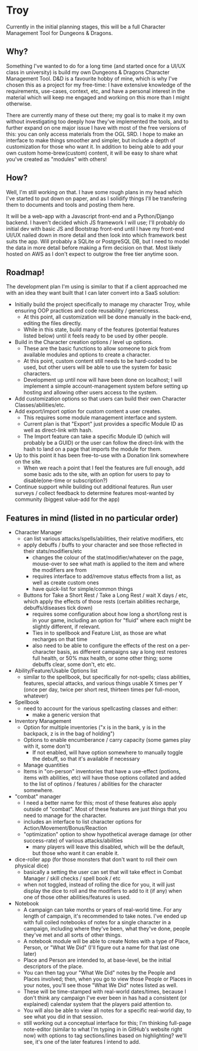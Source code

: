 # Troy

Currently in the initial planning stages, this will be a full Character Management Tool for Dungeons & Dragons. 

## Why?

Something I've wanted to do for a long time (and started once for a UI/UX class in university) is build my own Dungeons & Dragons Character Management Tool. D&D is a favourite hobby of mine, which is why I've chosen this as a project for my free-time: I have extensive knowledge of the requirements, use-cases, context, etc, and have a personal interest in the material which will keep me engaged and working on this more than I might otherwise. 

There are currently many of these out there; my goal is to make it my own without investigating too deeply how they've implemented the tools, and to further expand on one major issue I have with most of the free versions of this: you can only access materials from the OGL SRD. I hope to make an interface to make things smoother and simpler, but include a depth of customization for those who want it. In addition to being able to add your own custom home-brew(custom) content, it will be easy to share what you've created as "modules" with others! 

## How?

Well, I'm still working on that. I have some rough plans in my head which I've started to put down on paper, and as I solidify things I'll be transfering them to documents and tools and posting them here. 

It will be a web-app with a Javascript front-end and a Python/Django backend. I haven't decided which JS framework I will use; I'll probably do initial dev with basic JS and Bootstrap front-end until I have my front-end UI/UX nailed down in more detail and then look into which framework best suits the app. Will probably a SQLite or PostgreSQL DB, but I need to model the data in more detail before making a firm decision on that. Most likely hosted on AWS as I don't expect to outgrow the free tier anytime soon. 

## Roadmap!

The development plan I'm using is similar to that if a client approached me with an idea they want built that I can later convert into a SaaS solution: 
* Initially build the project specifically to manage my character Troy, while ensuring OOP practices and code reusability / genericness.
  * At this point, all customization will be done manually in the back-end, editing the files directly.
  * While in this state, build many of the features (potential features listed below) until it feels ready to be used by other people.
* Build in the Character creation options / level up options.
  * These are the basic functions to allow someone to pick from available modules and options to create a character.
  * At this point, custom content still needs to be hard-coded to be used, but other users will be able to use the system for basic characters.
  * Development up until now will have been done on localhost; I will implement a simple account-management system before setting up hosting and allowing other users access to the system.
* Add customization options so that users can build their own Character Classes/abilities/etc.
* Add export/import option for custom content a user creates.
  * This requires some module management interface and system. 
  * Current plan is that "Export" just provides a specific Module ID as well as direct-link with hash. 
  * The Import feature can take a specific Module ID (which will probably be a GUID) or the user can follow the direct-link with the hash to land on a page that imports the module for them.
* Up to this point it has been free-to-use with a Donation link somewhere on the site. 
  * When we reach a point that I feel the features are full enough, add some basic ads to the site, with an option for users to pay to disable(one-time or subscription?)
* Continue support while building out additional features. Run user surveys / collect feedback to determine features most-wanted by community (biggest value-add for the app)

## Features in mind (listed in no particular order)

* Character Manager
  * can list various attacks/spells/abilities, their relative modifiers, etc
  * apply debuffs / buffs to your character and see those reflected in their stats/modifiers/etc
    * changes the colour of the stat/modifier/whatever on the page, mouse-over to see what math is applied to the item and where the modifiers are from
    * requires interface to add/remove status effects from a list, as well as create custom ones
    * have quick-list for simple/common things
  * Buttons for Take a Short Rest / Take a Long Rest / wait X days / etc, which apply the effects of those rests (certain abilities recharge, debuffs/diseases tick down)
    * requires some configuration about how long a short/long rest is in your game, including an option for "fluid" where each might be slightly different, if relevant.
    * Ties in to spellbook and Feature List, as those are what recharges on that time
    * also need to be able to configure the effects of the rest on a per-character basis, as different campaigns say a long rest restores full health, or 50% max health, or some other thing; some debuffs clear, some don't, etc etc.
* Ability/Feature/Usable Options list
  * similar to the spellbook, but specifically for not-spells; class abilities, features, special attacks, and various things usable X times per Y (once per day, twice per short rest, thirteen times per full-moon, whatever)
* Spellbook
  * need to account for the various spellcasting classes and either:
    * make a generic version that 
* Inventory Management
  * Option for multiple inventories ("x is in the bank, y is in the backpack, z is in the bag of holding")
  * Options to enable encumberance / carry capacity (some games play with it, some don't)
    * If not enabled, will have option somewhere to manually toggle the debuff, so that it's available if necessary
  * Manage quantities
  * Items in "on-person" inventories that have a use-effect (potions, items with abilities, etc) will have those options collated and added to the list of optinos / features / abilities for the character somewhere.
* "combat" manager
  * I need a better name for this; most of these features also apply outside of "combat". Most of these features are just things that you need to manage for the character.
  * includes an interface to list character options for Action/Movement/Bonus/Reaction
  * "optimization" option to show hypothetical average damage (or other success-rate) of various attacks/abilities
    * many players will leave this disabled, which will be the default, but those who want it can enable it.
* dice-roller app (for those monsters that don't want to roll their own physical dice)
  * basically a setting the user can set that will take effect in Combat Manager / skill checks / spell book / etc
  * when not toggled, instead of rolling the dice for you, it will just display the dice to roll and the modifiers to add to it (if any) when one of those other abilities/features is used.
* Notebook
  * A campaign can take months or years of real-world time. For any length of campaign, it's recommended to take notes. I've ended up with full coiled notebooks of notes for a single character in a campaign, including where they've been, what they've done, people they've met and all sorts of other things. 
  * A notebook module will be able to create Notes with a type of Place, Person, or "What We Did" (I'll figure out a name for that last one later)
  * Place and Person are intended to, at base-level, be the initial descriptors of the place. 
  * You can then tag your "What We Did" notes by the People and Places involved; then, when you go to view those People or Places in your notes, you'll see those "What We Did" notes listed as well. 
  * These will be time-stamped with real-world dates/times, because I don't think any campaign I've ever been in has had a consistent (or explained) calendar system that the players paid attention to.
  * You will also be able to view all notes for a specific real-world day, to see what you did in that session.
  * still working out a conceptual interface for this; I'm thinking full-page note-editor (similar to what I'm typing in in GitHub's website right now) with options to tag sections/lines based on highlighting? we'll see, it's one of the later features I intend to add.
